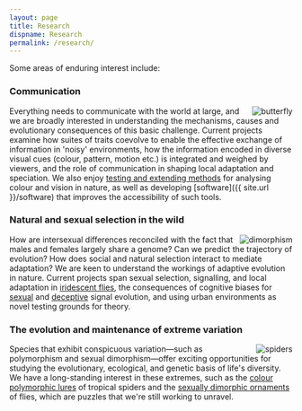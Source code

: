 ```yaml
---
layout: page
title: Research
dispname: Research
permalink: /research/
---
```


Some areas of enduring interest include: 

### Communication

<img src="{{ site.baseurl }}/assets/blog/res1.png" title="butterfly" class="profile" style="float:right;">

Everything needs to communicate with the world at large, and we are broadly interested in understanding the mechanisms, causes and evolutionary consequences of this basic challenge. Current projects examine how suites of traits coevolve to enable the effective exchange of information in 'noisy' environments, how the information encoded in diverse visual cues (colour, pattern, motion etc.) is integrated and weighed by viewers, and the role of communication in shaping local adaptation and speciation. We also enjoy [testing and extending methods](http://dx.doi.org/10.1093/beheco/ary017) for analysing colour and vision in nature, as well as developing [software]({{ site.url }}/software) that improves the accessibility of such tools. 

### Natural and sexual selection in the wild

<img src="{{ site.baseurl }}/assets/blog/res5.png" title="dimorphism" class="profile" style="float:right;">

How are intersexual differences reconciled with the fact that males and females largely share a genome? Can we predict the trajectory of evolution? How does social and natural selection interact to mediate adaptation? We are keen to understand the workings of adaptive evolution in nature. Current projects span sexual selection, signalling, and local adaptation in [iridescent flies](https://www.google.com/search?tbm=isch&as_q=fly+iridescent), the consequences of cognitive biases for [sexual](https://www.google.com/search?tbm=isch&as_q=structural+colour+butterfly) and [deceptive](https://www.google.com/search?tbm=isch&as_q=jewelled+spider) signal evolution, and using urban environments as novel testing grounds for theory.

### The evolution and maintenance of extreme variation

<img src="{{ site.baseurl }}/assets/blog/res2.png" title="spiders" class="profile" style="float:right;">

Species that exhibit conspicuous variation—such as polymorphism and sexual dimorphism—offer exciting opportunities for studying the evolutionary, ecological, and genetic basis of life's diversity. We have a long-standing interest in these extremes, such as the [colour polymorphic lures](https://www.google.com/search?tbm=isch&as_q=jewelled+spider) of tropical spiders and the [sexually dimorphic ornaments](https://www.google.com/search?tbm=isch&as_q=fly+iridescent) of flies, which are puzzles that we're still working to unravel.